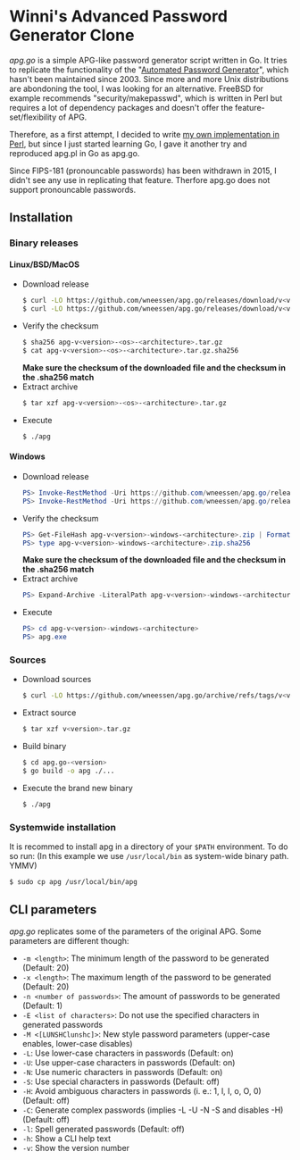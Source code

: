# Winni's Advanced Password Generator Clone
_apg.go_ is a simple APG-like password generator script written in Go. It tries to replicate the
functionality of the
"[Automated Password Generator](https://web.archive.org/web/20130313042424/http://www.adel.nursat.kz:80/apg)",
which hasn't been maintained since 2003. Since more and more Unix distributions are abondoning the tool, I was
looking for an alternative. FreeBSD for example recommends "security/makepasswd", which is written in Perl
but requires a lot of dependency packages and doesn't offer the feature-set/flexibility of APG.

Therefore, as a first attempt, I decided to write 
[my own implementation in Perl](https://github.com/wneessen/passwordGen), but since I just started learning Go, 
I gave it another try and reproduced apg.pl in Go as apg.go.

Since FIPS-181 (pronouncable passwords) has been withdrawn in 2015, I didn't see any use in replicating that
feature. Therfore apg.go does not support pronouncable passwords.

## Installation
### Binary releases
#### Linux/BSD/MacOS
* Download release
  ```sh
  $ curl -LO https://github.com/wneessen/apg.go/releases/download/v<version>/apg-v<version>-<os>-<architecture>.tar.gz
  $ curl -LO https://github.com/wneessen/apg.go/releases/download/v<version>/apg-v<version>-<os>-<architecture>.tar.gz.sha256
  ```
* Verify the checksum
  ```sh
  $ sha256 apg-v<version>-<os>-<architecture>.tar.gz 
  $ cat apg-v<version>-<os>-<architecture>.tar.gz.sha256
  ```
  **Make sure the checksum of the downloaded file and the checksum in the .sha256 match**
* Extract archive
  ```sh
  $ tar xzf apg-v<version>-<os>-<architecture>.tar.gz
  ```
* Execute
  ```sh
  $ ./apg
  ```
#### Windows
* Download release
  ```PowerShell
  PS> Invoke-RestMethod -Uri https://github.com/wneessen/apg.go/releases/download/v<version>/apg-v<version>-windows-<architecture>.zip -OutFile apg-v<version>-windows-<architecure>.zip
  PS> Invoke-RestMethod -Uri https://github.com/wneessen/apg.go/releases/download/v<version>/apg-v<version>-windows-<architecture>.zip.sha256 -OutFile apg-v<version>-windows-<architecure>.zip.sha256
  ```
* Verify the checksum
  ```PowerShell
  PS> Get-FileHash apg-v<version>-windows-<architecture>.zip | Format-List
  PS> type apg-v<version>-windows-<architecture>.zip.sha256
  ```
  **Make sure the checksum of the downloaded file and the checksum in the .sha256 match**
* Extract archive
  ```PowerShell
  PS> Expand-Archive -LiteralPath apg-v<version>-windows-<architecture>
  ```
* Execute
  ```PowerShell
  PS> cd apg-v<version>-windows-<architecture> 
  PS> apg.exe
  ```

### Sources
* Download sources
  ```sh
  $ curl -LO https://github.com/wneessen/apg.go/archive/refs/tags/v<version>.tar.gz
  ```
* Extract source
  ```sh
  $ tar xzf v<version>.tar.gz
  ```
* Build binary
  ```sh
  $ cd apg.go-<version>
  $ go build -o apg ./...
  ```
* Execute the brand new binary
  ```sh
  $ ./apg
  ```

### Systemwide installation
It is recommed to install apg in a directory of your ```$PATH``` environment. To do so run:
(In this example we use ```/usr/local/bin``` as system-wide binary path. YMMV)
```sh
$ sudo cp apg /usr/local/bin/apg
```

## CLI parameters
_apg.go_ replicates some of the parameters of the original APG. Some parameters are different though:

- ```-m <length>```: The minimum length of the password to be generated (Default: 20)
- ```-x <length>```: The maximum length of the password to be generated (Default: 20)
- ```-n <number of passwords>```: The amount of passwords to be generated (Default: 1)
- ```-E <list of characters>```: Do not use the specified characters in generated passwords
- ```-M <[LUNSHClunshc]>```: New style password parameters (upper-case enables, lower-case disables)
- ```-L```: Use lower-case characters in passwords (Default: on)
- ```-U```: Use upper-case characters in passwords (Default: on)
- ```-N```: Use numeric characters in passwords (Default: on)
- ```-S```: Use special characters in passwords (Default: off)
- ```-H```: Avoid ambiguous characters in passwords (i. e.: 1, l, I, o, O, 0) (Default: off)
- ```-C```: Generate complex passwords (implies -L -U -N -S and disables -H) (Default: off)
- ```-l```: Spell generated passwords (Default: off)
- ```-h```: Show a CLI help text
- ```-v```: Show the version number